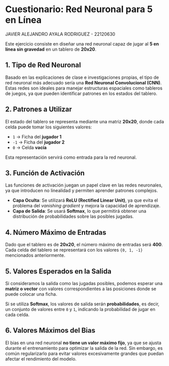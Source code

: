 # Cuestionario: Red Neuronal para 5 en Línea  
JAVIER ALEJANDRO AYALA RODRIGUEZ - 22120630  

Este ejercicio consiste en diseñar una red neuronal capaz de jugar al **5 en línea sin gravedad** en un tablero de **20x20**.  

## 1. Tipo de Red Neuronal  

Basado en las explicaciones de clase e investigaciones propias, el tipo de red neuronal más adecuado sería una **Red Neuronal Convolucional (CNN)**. Estas redes son ideales para manejar estructuras espaciales como tableros de juegos, ya que pueden identificar patrones en los estados del tablero.  

## 2. Patrones a Utilizar  

El estado del tablero se representa mediante una matriz **20x20**, donde cada celda puede tomar los siguientes valores:  

- `1` → Ficha del **jugador 1**  
- `-1` → Ficha del **jugador 2**  
- `0` → Celda **vacía**  

Esta representación servirá como entrada para la red neuronal.  

## 3. Función de Activación  

Las funciones de activación juegan un papel clave en las redes neuronales, ya que introducen no linealidad y permiten aprender patrones complejos.  

- **Capa Oculta**: Se utilizará **ReLU (Rectified Linear Unit)**, ya que evita el problema del *vanishing gradient* y mejora la capacidad de aprendizaje.  
- **Capa de Salida**: Se usará **Softmax**, lo que permitirá obtener una distribución de probabilidades sobre las posibles jugadas.  

## 4. Número Máximo de Entradas  

Dado que el tablero es de **20x20**, el número máximo de entradas será **400**. Cada celda del tablero se representará con los valores `{0, 1, -1}` mencionados anteriormente.  

## 5. Valores Esperados en la Salida  

Si consideramos la salida como las jugadas posibles, podemos esperar una **matriz o vector** con valores correspondientes a las posiciones donde se puede colocar una ficha.  

Si se utiliza **Softmax**, los valores de salida serán **probabilidades**, es decir, un conjunto de valores entre `0` y `1`, indicando la probabilidad de jugar en cada celda.  

## 6. Valores Máximos del Bias  

El bias en una red neuronal **no tiene un valor máximo fijo**, ya que se ajusta durante el entrenamiento para optimizar la salida de la red. Sin embargo, es común regularizarlo para evitar valores excesivamente grandes que puedan afectar el rendimiento del modelo.  


